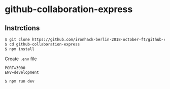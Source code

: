 # github-collaboration-express

## Instrctions

```sh
$ git clone https://github.com/ironhack-berlin-2018-october-ft/github-collaboration-express.git
$ cd github-collaboration-express
$ npm install
```

Create `.env` file
```
PORT=3000
ENV=development
```


```
$ npm run dev
```